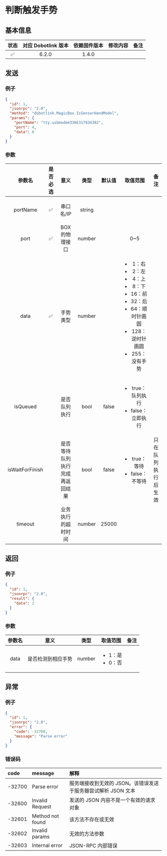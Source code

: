 # 判断触发手势

## 基本信息

| 状态 | 对应 Dobotlink 版本 | 依赖固件版本 | 修改内容 | 备注 |
| :--: | :-----------------: | :----------: | :------- | :--: |
|  ✅  |        6.2.0        |    1.4.0     |          |      |

## 发送

### 例子

```json
{
  "id": 1,
  "jsonrpc": "2.0",
  "method": "dobotlink.MagicBox.IsSensorHandModel",
  "params": {
    "portName": "tty.usbmodem336E317934382",
    "port": 4,
    "data": 0
  }
}
```

### 参数

<table>
  <thead>
    <tr>
      <th style="text-align:center">&#x53C2;&#x6570;&#x540D;</th>
      <th style="text-align:center">&#x662F;&#x5426;&#x5FC5;&#x9009;</th>
      <th style="text-align:center">&#x610F;&#x4E49;</th>
      <th style="text-align:center">&#x7C7B;&#x578B;</th>
      <th style="text-align:center">&#x9ED8;&#x8BA4;&#x503C;</th>
      <th style="text-align:center">&#x53D6;&#x503C;&#x8303;&#x56F4;</th>
      <th style="text-align:center">&#x5907;&#x6CE8;</th>
    </tr>
  </thead>
  <tbody>
    <tr>
      <td style="text-align:center">
        <p></p>
        <p>portName</p>
      </td>
      <td style="text-align:center">&#x2705;</td>
      <td style="text-align:center">
        <p></p>
        <p>&#x4E32;&#x53E3;&#x540D;/IP</p>
      </td>
      <td style="text-align:center">
        <p></p>
        <p>string</p>
      </td>
      <td style="text-align:center"></td>
      <td style="text-align:center"></td>
      <td style="text-align:center"></td>
    </tr>
    <tr>
      <td style="text-align:center">port</td>
      <td style="text-align:center">&#x2705;</td>
      <td style="text-align:center">BOX&#x7684;&#x7269;&#x7406;&#x63A5;&#x53E3;</td>
      <td style="text-align:center">number</td>
      <td style="text-align:center"></td>
      <td style="text-align:center">0~5</td>
      <td style="text-align:center"></td>
    </tr>
    <tr>
      <td style="text-align:center">data</td>
      <td style="text-align:center">&#x2705;</td>
      <td style="text-align:center">&#x624B;&#x52BF;&#x7C7B;&#x578B;</td>
      <td style="text-align:center">number</td>
      <td style="text-align:center"></td>
      <td style="text-align:center">
        <p></p>
        <ul>
          <li>1&#xFF1A;&#x53F3;</li>
          <li>2&#xFF1A;&#x5DE6;</li>
          <li>4&#xFF1A;&#x4E0A;</li>
          <li>8&#xFF1A;&#x4E0B;</li>
          <li>16&#xFF1A;&#x524D;</li>
          <li>32&#xFF1A;&#x540E;</li>
          <li>64&#xFF1A;&#x987A;&#x65F6;&#x9488;&#x753B;&#x5706;</li>
          <li>128&#xFF1A;&#x9006;&#x65F6;&#x9488;&#x753B;&#x5706;</li>
          <li>255&#xFF1A;&#x6CA1;&#x6709;&#x624B;&#x52BF;</li>
        </ul>
      </td>
      <td style="text-align:center"></td>
    </tr>
    <tr>
      <td style="text-align:center">isQueued</td>
      <td style="text-align:center"></td>
      <td style="text-align:center">&#x662F;&#x5426;&#x961F;&#x5217;&#x6267;&#x884C;</td>
      <td style="text-align:center">bool</td>
      <td style="text-align:center">false</td>
      <td style="text-align:center">
        <ul>
          <li>true&#xFF1A;&#x961F;&#x5217;&#x6267;&#x884C;</li>
          <li>false&#xFF1A;&#x7ACB;&#x5373;&#x6267;&#x884C;</li>
        </ul>
      </td>
      <td style="text-align:center"></td>
    </tr>
    <tr>
      <td style="text-align:center">isWaitForFinish</td>
      <td style="text-align:center"></td>
      <td style="text-align:center">&#x662F;&#x5426;&#x7B49;&#x5F85;&#x961F;&#x5217;&#x6267;&#x884C;&#x5B8C;&#x6210;&#x518D;&#x8FD4;&#x56DE;&#x7ED3;&#x679C;</td>
      <td
      style="text-align:center">bool</td>
        <td style="text-align:center">false</td>
        <td style="text-align:center">
          <p></p>
          <ul>
            <li>true&#xFF1A;&#x7B49;&#x5F85;</li>
            <li>false&#xFF1A;&#x4E0D;&#x7B49;&#x5F85;</li>
          </ul>
        </td>
        <td style="text-align:center">&#x53EA;&#x5728;&#x961F;&#x5217;&#x6267;&#x884C;&#x540E;&#x751F;&#x6548;</td>
    </tr>
    <tr>
      <td style="text-align:center">timeout</td>
      <td style="text-align:center"></td>
      <td style="text-align:center">&#x4E1A;&#x52A1;&#x6267;&#x884C;&#x7684;&#x8D85;&#x65F6;&#x65F6;&#x95F4;</td>
      <td
      style="text-align:center">number</td>
        <td style="text-align:center">25000</td>
        <td style="text-align:center"></td>
        <td style="text-align:center"></td>
    </tr>
  </tbody>
</table>

## 返回

### 例子

```json
{
  "id": 1,
  "jsonrpc": "2.0",
  "result": {
    "data": 1
  }
}
```

### 参数

<table>
  <thead>
    <tr>
      <th style="text-align:center">&#x53C2;&#x6570;&#x540D;</th>
      <th style="text-align:center">&#x610F;&#x4E49;</th>
      <th style="text-align:center">&#x7C7B;&#x578B;</th>
      <th style="text-align:center">&#x53D6;&#x503C;&#x8303;&#x56F4;</th>
      <th style="text-align:center">&#x5907;&#x6CE8;</th>
    </tr>
  </thead>
  <tbody>
    <tr>
      <td style="text-align:center">data</td>
      <td style="text-align:center">&#x662F;&#x5426;&#x68C0;&#x6D4B;&#x5230;&#x76F8;&#x5E94;&#x624B;&#x52BF;</td>
      <td
      style="text-align:center">number</td>
        <td style="text-align:center">
          <p></p>
          <ul>
            <li>1&#xFF1A;&#x662F;</li>
            <li>0&#xFF1A;&#x5426;</li>
          </ul>
        </td>
        <td style="text-align:center"></td>
    </tr>
  </tbody>
</table>

## 异常

### 例子

```json
{
  "id": 1,
  "jsonrpc": "2.0",
  "error": {
    "code": -32700,
    "message": "Parse error"
  }
}
```

### 错误码

| code   | message          | 解释                                                          |
| :----- | :--------------- | :------------------------------------------------------------ |
| -32700 | Parse error      | 服务端接收到无效的 JSON。该错误发送于服务器尝试解析 JSON 文本 |
| -32600 | Invalid Request  | 发送的 JSON 内容不是一个有效的请求对象                        |
| -32601 | Method not found | 该方法不存在或无效                                            |
| -32602 | Invalid params   | 无效的方法参数                                                |
| -32603 | Internal error   | JSON-RPC 内部错误                                             |
